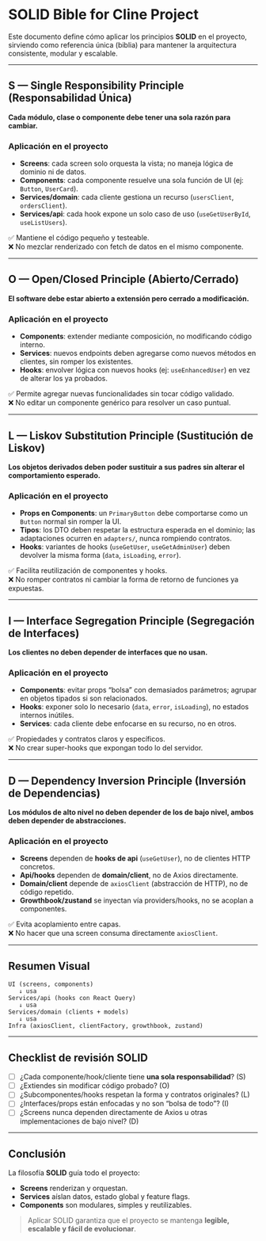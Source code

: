 # SOLID Bible for Cline Project

Este documento define cómo aplicar los principios **SOLID** en el proyecto, sirviendo como referencia única (biblia) para mantener la arquitectura consistente, modular y escalable.

---

## S — Single Responsibility Principle (Responsabilidad Única)
**Cada módulo, clase o componente debe tener una sola razón para cambiar.**

### Aplicación en el proyecto
- **Screens**: cada screen solo orquesta la vista; no maneja lógica de dominio ni de datos.
- **Components**: cada componente resuelve una sola función de UI (ej: `Button`, `UserCard`).
- **Services/domain**: cada cliente gestiona un recurso (`usersClient`, `ordersClient`).
- **Services/api**: cada hook expone un solo caso de uso (`useGetUserById`, `useListUsers`).

✅ Mantiene el código pequeño y testeable.  
❌ No mezclar renderizado con fetch de datos en el mismo componente.

---

## O — Open/Closed Principle (Abierto/Cerrado)
**El software debe estar abierto a extensión pero cerrado a modificación.**

### Aplicación en el proyecto
- **Components**: extender mediante composición, no modificando código interno.
- **Services**: nuevos endpoints deben agregarse como nuevos métodos en clientes, sin romper los existentes.
- **Hooks**: envolver lógica con nuevos hooks (ej: `useEnhancedUser`) en vez de alterar los ya probados.

✅ Permite agregar nuevas funcionalidades sin tocar código validado.  
❌ No editar un componente genérico para resolver un caso puntual.

---

## L — Liskov Substitution Principle (Sustitución de Liskov)
**Los objetos derivados deben poder sustituir a sus padres sin alterar el comportamiento esperado.**

### Aplicación en el proyecto
- **Props en Components**: un `PrimaryButton` debe comportarse como un `Button` normal sin romper la UI.
- **Tipos**: los DTO deben respetar la estructura esperada en el dominio; las adaptaciones ocurren en `adapters/`, nunca rompiendo contratos.
- **Hooks**: variantes de hooks (`useGetUser`, `useGetAdminUser`) deben devolver la misma forma (`data`, `isLoading`, `error`).

✅ Facilita reutilización de componentes y hooks.  
❌ No romper contratos ni cambiar la forma de retorno de funciones ya expuestas.

---

## I — Interface Segregation Principle (Segregación de Interfaces)
**Los clientes no deben depender de interfaces que no usan.**

### Aplicación en el proyecto
- **Components**: evitar props “bolsa” con demasiados parámetros; agrupar en objetos tipados si son relacionados.
- **Hooks**: exponer solo lo necesario (`data`, `error`, `isLoading`), no estados internos inútiles.
- **Services**: cada cliente debe enfocarse en su recurso, no en otros.

✅ Propiedades y contratos claros y específicos.  
❌ No crear super-hooks que expongan todo lo del servidor.

---

## D — Dependency Inversion Principle (Inversión de Dependencias)
**Los módulos de alto nivel no deben depender de los de bajo nivel, ambos deben depender de abstracciones.**

### Aplicación en el proyecto
- **Screens** dependen de **hooks de api** (`useGetUser`), no de clientes HTTP concretos.
- **Api/hooks** dependen de **domain/client**, no de Axios directamente.
- **Domain/client** depende de `axiosClient` (abstracción de HTTP), no de código repetido.
- **Growthbook/zustand** se inyectan vía providers/hooks, no se acoplan a componentes.

✅ Evita acoplamiento entre capas.  
❌ No hacer que una screen consuma directamente `axiosClient`.

---

## Resumen Visual

```
UI (screens, components)
   ↓ usa
Services/api (hooks con React Query)
   ↓ usa
Services/domain (clients + models)
   ↓ usa
Infra (axiosClient, clientFactory, growthbook, zustand)
```

---

## Checklist de revisión SOLID

- [ ] ¿Cada componente/hook/cliente tiene **una sola responsabilidad**? (S)  
- [ ] ¿Extiendes sin modificar código probado? (O)  
- [ ] ¿Subcomponentes/hooks respetan la forma y contratos originales? (L)  
- [ ] ¿Interfaces/props están enfocadas y no son “bolsa de todo”? (I)  
- [ ] ¿Screens nunca dependen directamente de Axios u otras implementaciones de bajo nivel? (D)  

---

## Conclusión

La filosofía **SOLID** guía todo el proyecto:  
- **Screens** renderizan y orquestan.  
- **Services** aíslan datos, estado global y feature flags.  
- **Components** son modulares, simples y reutilizables.  

> Aplicar SOLID garantiza que el proyecto se mantenga **legible, escalable y fácil de evolucionar**.
